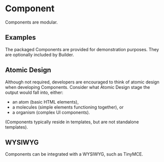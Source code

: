 # Component

Components are modular. 

## Examples
The packaged Components are provided for demonstration purposes.
They are optionally included by Builder.

## Atomic Design
Although not required, developers are encouraged to think of atomic design
 when developing Components. Consider what Atomic Design stage the output would 
 fall into, either:
+ an atom (basic HTML elements), 
+ a molecules (simple elements functioning together), or
+ a organism (complex UI components).

(Components typically reside in templates, but are not standalone templates).

## WYSIWYG
Components can be integrated with a WYSIWYG, such as TinyMCE.